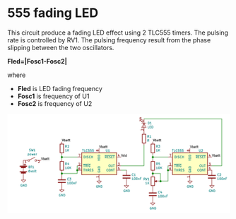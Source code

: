 555 fading LED
==============

This circuit produce a fading LED effect using 2 TLC555 timers.  The pulsing rate is controlled by RV1.
The pulsing frequency result from the phase slipping between the two oscillators. 

**Fled=|Fosc1-Fosc2|**

where

* **Fled** is LED fading frequency
* **Fosc1** is frequency of U1
* **Fosc2** is frequency of U2

![555 fading LED](555_fading.png)


